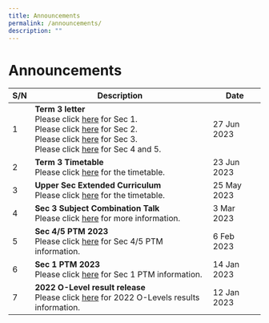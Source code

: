 ```yaml
---
title: Announcements
permalink: /announcements/
description: ""
---
```

# Announcements


| S/N | Description | Date |
| -------- | -------- | -------- |
|1|**Term 3 letter**<br>Please click [here](/files%2FTerm%20Letter/editMediaSettings/term3s1.pdf) for Sec 1.<br>Please click [here](/files%2FTerm%20Letter/editMediaSettings/term3s2.pdf) for Sec 2.<br>Please click [here](/files%2FTerm%20Letter/editMediaSettings/term3s3.pdf) for Sec 3.<br>Please click [here](/links/Student/tt/) for Sec 4 and 5.|27 Jun 2023|
|2|**Term 3 Timetable**<br>Please click [here](/links/Student/tt/) for the timetable.|23 Jun 2023|
|3|**Upper Sec Extended Curriculum**<br>Please click [here](/links/Student/tt/) for the timetable.|25 May 2023|
|4|**Sec 3 Subject Combination Talk**<br>Please click [here](/links/Students/sub-com/) for more information.|3 Mar 2023|
|5|**Sec 4/5 PTM 2023**<br>Please click [here](/files/Sec%204%20n%205%20PTM/Sec%204&amp;5%20Parents'%20Talk%20(Mass%20Talk).pdf) for Sec 4/5 PTM information.|6 Feb 2023|
|6|**Sec 1 PTM 2023**<br>Please click [here](/files/Sec%201%20PTM/Sec%201%20PTM%202023.pdf) for Sec 1 PTM information.|14 Jan 2023|
|7|**2022 O-Level result release**<br>Please click [here](/files/O%20Level%20Result%20Release/O-Level%20Result%20Release%20Slides_OPSS.pdf) for 2022 O-Levels results information.|12 Jan 2023|